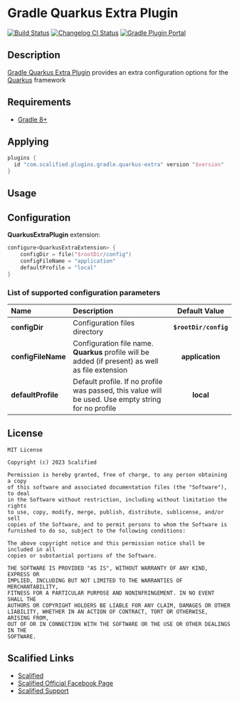 # Gradle Quarkus Extra Plugin

[![Build Status](https://github.com/Scalified/gradle-quarkus-extra-plugin/actions/workflows/build.yml/badge.svg)](https://github.com/Scalified/gradle-quarkus-extra-plugin/actions)
[![Changelog CI Status](https://github.com/Scalified/gradle-quarkus-extra-plugin/workflows/Changelog%20CI/badge.svg)](CHANGELOG.md)
[![Gradle Plugin Portal](https://img.shields.io/maven-metadata/v?label=Plugin&metadataUrl=https://plugins.gradle.org/m2/com/scalified/plugins/gradle/quarkus-extra/com.scalified.plugins.gradle.quarkus-extra.gradle.plugin/maven-metadata.xml)](https://plugins.gradle.org/plugin/com.scalified.plugins.gradle.quarkus-extra)

## Description

[Gradle Quarkus Extra Plugin](https://plugins.gradle.org/plugin/com.scalified.plugins.gradle.quarkus-extra) provides
an extra configuration options for the [Quarkus](https://quarkus.io) framework

## Requirements

* [Gradle 8+](https://gradle.org/)

## Applying

```gradle
plugins {
  id "com.scalified.plugins.gradle.quarkus-extra" version "$version"
}
```

## Usage

## Configuration

**QuarkusExtraPlugin** extension:

```kotlin
configure<QuarkusExtraExtension> {
    configDir = file("$rootDir/config")
    configFileName = "application"
    defaultProfile = "local"
}
```

### List of supported configuration parameters

| Name               | Description                                                                                         |     Default Value     |
|:-------------------|:----------------------------------------------------------------------------------------------------|:---------------------:|
| **configDir**      | Configuration files directory                                                                       | **`$rootDir/config`** |
| **configFileName** | Configuration file name. **Quarkus** profile will be added (if present) as well as file extension   |    **application**    |
| **defaultProfile** | Default profile. If no profile was passed, this value will be used. Use empty string for no profile |       **local**       |

## License

```
MIT License

Copyright (c) 2023 Scalified

Permission is hereby granted, free of charge, to any person obtaining a copy
of this software and associated documentation files (the "Software"), to deal
in the Software without restriction, including without limitation the rights
to use, copy, modify, merge, publish, distribute, sublicense, and/or sell
copies of the Software, and to permit persons to whom the Software is
furnished to do so, subject to the following conditions:

The above copyright notice and this permission notice shall be included in all
copies or substantial portions of the Software.

THE SOFTWARE IS PROVIDED "AS IS", WITHOUT WARRANTY OF ANY KIND, EXPRESS OR
IMPLIED, INCLUDING BUT NOT LIMITED TO THE WARRANTIES OF MERCHANTABILITY,
FITNESS FOR A PARTICULAR PURPOSE AND NONINFRINGEMENT. IN NO EVENT SHALL THE
AUTHORS OR COPYRIGHT HOLDERS BE LIABLE FOR ANY CLAIM, DAMAGES OR OTHER
LIABILITY, WHETHER IN AN ACTION OF CONTRACT, TORT OR OTHERWISE, ARISING FROM,
OUT OF OR IN CONNECTION WITH THE SOFTWARE OR THE USE OR OTHER DEALINGS IN THE
SOFTWARE.
```

## Scalified Links

* [Scalified](http://www.scalified.com)
* [Scalified Official Facebook Page](https://www.facebook.com/scalified)
* <a href="mailto:info@scalified.com?subject=[Gradle Quarkus Extra Plugin]: Proposals And Suggestions">Scalified Support</a>
